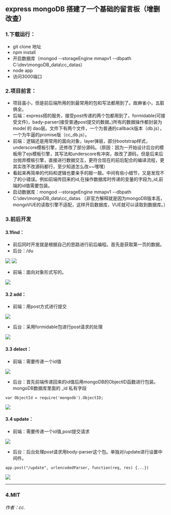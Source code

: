 ## express mongoDB 搭建了一个基础的留言板（增删改查）

### 1.下载运行：
* git clone  地址
* npm install 
* 开启数据库（mongod --storageEngine mmapv1 --dbpath C:\dev\mongoDB_data\cc_datas）
* node app 
* 访问3000端口

### 2.项目前言：
* 项目虽小，但是前后端所用的到最常用的包和写法都用到了。故麻雀小，五脏俱全。
* 后端：express搭的服务，接受post传递的两个包都用到了，formidable(可接受文件)，bady-parser(接受普通post提交的数据。)所有的数据操作都封装为model 的 dao层。文件下有两个文件，一个为普通的callback版本（db.js），一个为牛逼的promise版（cc_db.js）。
* 前端：逻辑还是用常用的面向对象，layer弹层，部分bootstrap样式，underscore模板引擎，还修改了部分源码。（原因：因为一开始设计后台的模板用了ejs模板引擎，其写法和underscore有冲突，故改了源码，但是后来后台抛弃模板引擎，直接进行数据交互，更符合现在的前后配合的编译流程，更其实改不改源码都行，至少知道怎么改~~嘿嘿）
* 看起来再简单的代码和逻辑也要亲手的敲一敲。中间有些小细节，又是发现不了的小错误。例如前端传回来的id,在操作数据库时传递的变量的字段为_id,前端的id值需要包装。
* 启动数据库：mongod --storageEngine mmapv1 --dbpath C:\dev\mongoDB_data\cc_datas （非官方解释就是因为mongoDB版本高，mongoVUE的读取引擎不适配，这样开启数据库，VUE就可以读取到数据库。）


### 3.前后开发
#### 3.1find：
* 前后同时开发就是根据自己的思路进行前后编程。首先是获取第一页的数据。
* 后台：/du 

![](./webapp/readME_img/001.jpg)
![](./webapp/readME_img/002.jpg)

* 前端：面向对象形式写的。

![](./webapp/readME_img/003.jpg)

#### 3.2 add：

* 前端：用post方式进行提交

![](./webapp/readME_img/004.jpg)

* 后台：采用formidable包进行post请求的处理

![](./webapp/readME_img/005.jpg)

#### 3.3 delect：

* 前端：需要传递一个id值

![](./webapp/readME_img/006.jpg)

* 后台：首先前端传递回来的id值后用mongoDB的ObjectID函数进行包装。mongoDB数据库里面的 _id 私有字段
```
var ObjectId = require('mongodb').ObjectID;
```
![](./webapp/readME_img/007.jpg)

#### 3.4 update：

* 前端：需要传递一个id值,post提交请求

![](./webapp/readME_img/008.jpg)

* 后台：后台处理post请求用body-parser这个包。单独对/update进行设置中间件。

```
app.post("/update", urlencodedParser, function(req, res) {...})
```

![](./webapp/readME_img/009.jpg)

---------------------------
### 4.MIT   
###### 作者：cc.

